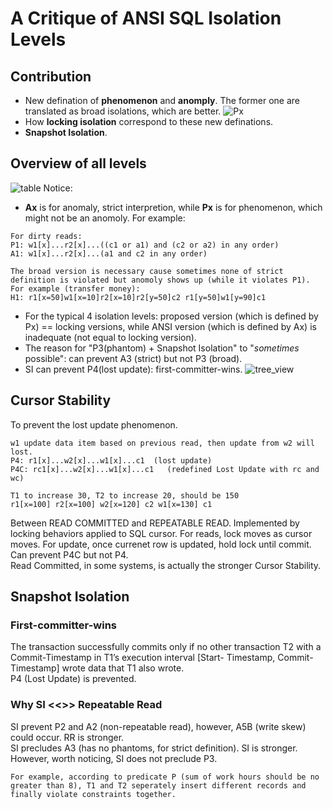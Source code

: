 # A Critique of ANSI SQL Isolation Levels
## Contribution
- New defination of **phenomenon** and **anomply**. The former one are translated as broad isolations, which are better.
![Px](https://github.com/vinland-avalon/Readings/blob/main/images/Critique_Px.png?raw=true)
- How **locking isolation** correspond to these new definations.
- **Snapshot Isolation**.
## Overview of all levels
![table](https://github.com/vinland-avalon/Readings/blob/main/images/Critique_table.png?raw=true)
Notice:
- **Ax** is for anomaly, strict interpretion, while **Px** is for phenomenon, which might not be an anomoly. For example:
```
For dirty reads:
P1: w1[x]...r2[x]...((c1 or a1) and (c2 or a2) in any order) 
A1: w1[x]...r2[x]...(a1 and c2 in any order)

The broad version is necessary cause sometimes none of strict definition is violated but anomoly shows up (while it violates P1). For example (transfer money):
H1: r1[x=50]w1[x=10]r2[x=10]r2[y=50]c2 r1[y=50]w1[y=90]c1
```
- For the typical 4 isolation levels: proposed version (which is defined by Px) == locking versions, while ANSI version (which is defined by Ax) is inadequate (not equal to locking version).
- The reason for "P3(phantom) + Snapshot Isolation" to "*sometimes* possible": can prevent A3 (strict) but not P3 (broad).
- SI can prevent P4(lost update): first-committer-wins.
![tree_view](https://github.com/vinland-avalon/Readings/blob/main/images/critique_tree_view.png?raw=true)

## Cursor Stability
To prevent the lost update phenomenon.
```
w1 update data item based on previous read, then update from w2 will lost.
P4: r1[x]...w2[x]...w1[x]...c1  (lost update)
P4C: rc1[x]...w2[x]...w1[x]...c1   (redefined Lost Update with rc and wc)
```
```
T1 to increase 30, T2 to increase 20, should be 150
r1[x=100] r2[x=100] w2[x=120] c2 w1[x=130] c1
```
Between READ COMMITTED and REPEATABLE READ. Implemented by locking behaviors applied to SQL cursor. For reads, lock moves as cursor moves. For update, once currenet row is updated, hold lock until commit. Can prevent P4C but not P4.  
Read Committed, in some systems, is actually the stronger Cursor Stability.  

## Snapshot Isolation
### First-committer-wins
The transaction successfully commits only if no other transaction T2 with a Commit-Timestamp in T1’s execution interval [Start- Timestamp, Commit-Timestamp] wrote data that T1 also wrote.  
P4 (Lost Update) is prevented.
### Why SI <<>> Repeatable Read
SI prevent P2 and A2 (non-repeatable read), however, A5B (write skew) could occur. RR is stronger.  
SI precludes A3 (has no phantoms, for strict definition). SI is stronger. However, worth noticing, SI does not preclude P3.
```
For example, according to predicate P (sum of work hours should be no greater than 8), T1 and T2 seperately insert different records and finally violate constraints together.
```